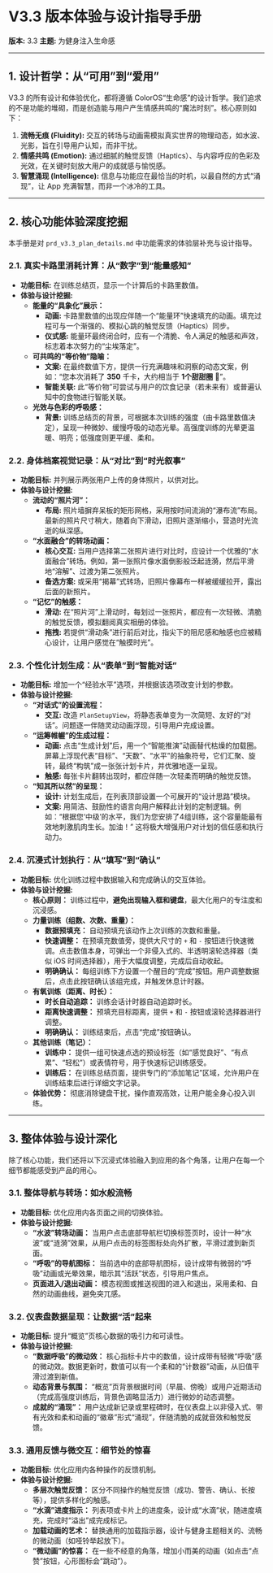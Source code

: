 # V3.3 版本体验与设计指导手册

**版本:** 3.3
**主题:** 为健身注入生命感

---

## 1. 设计哲学：从“可用”到“爱用”

V3.3 的所有设计和体验优化，都将遵循 ColorOS“生命感”的设计哲学。我们追求的不是功能的堆砌，而是创造能与用户产生情感共鸣的“魔法时刻”。核心原则如下：

1.  **流畅无痕 (Fluidity):** 交互的转场与动画需模拟真实世界的物理动态，如水波、光影，旨在引导用户认知，而非干扰。
2.  **情感共鸣 (Emotion):** 通过细腻的触觉反馈（Haptics）、与内容呼应的色彩及光效，在关键时刻放大用户的成就感与愉悦感。
3.  **智慧涌现 (Intelligence):** 信息与功能应在最恰当的时机，以最自然的方式“涌现”，让 App 充满智慧，而非一个冰冷的工具。

---

## 2. 核心功能体验深度挖掘

本手册是对 `prd_v3.3_plan_details.md` 中功能需求的体验层补充与设计指导。

### 2.1. 真实卡路里消耗计算：从“数字”到“能量感知”

- **功能目标:** 在训练总结页，显示一个计算后的卡路里数值。
- **体验与设计挖掘:**
    - **能量的“具象化”展示：**
        - **动画:** 卡路里数值的出现应伴随一个“能量环”快速填充的动画。填充过程可与一个渐强的、模拟心跳的触觉反馈（Haptics）同步。
        - **仪式感:** 能量环最终闭合时，应有一个清脆、令人满足的触感和声效，标志着本次努力的“尘埃落定”。
    - **可共鸣的“等价物”隐喻：**
        - **文案:** 在最终数值下方，提供一行充满趣味和洞察的动态文案，例如：“您本次消耗了 **350** 千卡，大约相当于 **1个甜甜圈** 🍩”。
        - **智能关联:** 此“等价物”可尝试与用户的饮食记录（若未来有）或普遍认知中的食物进行智能关联。
    - **光效与色彩的呼吸感：**
        - **背景:** 训练总结页的背景，可根据本次训练的强度（由卡路里数值决定），呈现一种微妙、缓慢呼吸的动态光晕。高强度训练的光晕更温暖、明亮；低强度则更平缓、柔和。

### 2.2. 身体档案视觉记录：从“对比”到“时光叙事”

- **功能目标:** 并列展示两张用户上传的身体照片，以供对比。
- **体验与设计挖掘:**
    - **流动的“照片河”：**
        - **布局:** 照片墙摒弃呆板的矩形网格，采用按时间流淌的“瀑布流”布局。最新的照片尺寸稍大，随着向下滑动，旧照片逐渐缩小，营造时光流逝的纵深感。
    - **“水面融合”的转场动画：**
        - **核心交互:** 当用户选择第二张照片进行对比时，应设计一个优雅的“水面融合”转场。例如，第一张照片像水面倒影般泛起涟漪，然后平滑地“溶解”、过渡为第二张照片。
        - **备选方案:** 或采用“揭幕”式转场，旧照片像幕布一样被缓缓拉开，露出后面的新照片。
    - **“记忆”的触感：**
        - **滑动:** 在“照片河”上滑动时，每划过一张照片，都应有一次轻微、清脆的触觉反馈，模拟翻阅真实相册的体验。
        - **拖拽:** 若提供“滑动条”进行前后对比，指尖下的阻尼感和触感也应被精心设计，让用户感觉在“触摸时光”。

### 2.3. 个性化计划生成：从“表单”到“智能对话”

- **功能目标:** 增加一个“经验水平”选项，并根据该选项改变计划的参数。
- **体验与设计挖掘:**
    - **“对话式”的设置流程：**
        - **交互:** 改造 `PlanSetupView`，将静态表单变为一次简短、友好的“对话”。问题逐一伴随灵动动画浮现，引导用户完成设置。
    - **“运筹帷幄”的生成过程：**
        - **动画:** 点击“生成计划”后，用一个“智能推演”动画替代枯燥的加载圈。屏幕上浮现代表“目标”、“天数”、“水平”的抽象符号，它们汇聚、旋转，最终“构筑”成一张张计划卡片，并优雅地逐一呈现。
        - **触感:** 每张卡片翻转出现时，都应伴随一次轻柔而明确的触觉反馈。
    - **“知其所以然”的呈现：**
        - **设计:** 计划生成后，在列表顶部设置一个可展开的“设计思路”模块。
        - **文案:** 用简洁、鼓励性的语言向用户解释此计划的定制逻辑。例如：“根据您‘中级’的水平，我们为您安排了4组训练，这个容量能最有效地刺激肌肉生长。加油！” 这将极大增强用户对计划的信任感和执行动力。

### 2.4. 沉浸式计划执行：从“填写”到“确认”

- **功能目标:** 优化训练过程中数据输入和完成确认的交互体验。
- **体验与设计挖掘:**
    - **核心原则：** 训练过程中，**避免出现输入框和键盘**，最大化用户的专注度和沉浸感。
    - **力量训练（组数、次数、重量）：**
        - **数据预填充：** 自动预填充该动作上次训练的次数和重量。
        - **快速调整：** 在预填充数值旁，提供大尺寸的 `+` 和 `-` 按钮进行快速微调。点击数值本身，可弹出一个非侵入式的、半透明滚轮选择器（类似 iOS 时间选择器），用于大幅度调整，完成后自动收起。
        - **明确确认：** 每组训练下方设置一个醒目的“完成”按钮。用户调整数据后，点击此按钮确认该组完成，并触发休息计时器。
    - **有氧训练（距离、时长）：**
        - **时长自动追踪：** 训练会话计时器自动追踪时长。
        - **距离快速调整：** 预填充目标距离，提供 `+` 和 `-` 按钮或滚轮选择器进行调整。
        - **明确确认：** 训练结束后，点击“完成”按钮确认。
    - **其他训练（笔记）：**
        - **训练中：** 提供一组可快速点选的预设标签（如“感觉良好”、“有点累”、“轻松”）或表情符号，用于快速标记训练感受。
        - **训练后：** 在训练总结页面，提供专门的“添加笔记”区域，允许用户在训练结束后进行详细文字记录。
    - **体验优势：** 彻底消除键盘干扰，操作直观高效，让用户能全身心投入训练。

---

## 3. 整体体验与设计深化

除了核心功能，我们还将以下沉浸式体验融入到应用的各个角落，让用户在每一个细节都能感受到产品的用心。

### 3.1. 整体导航与转场：如水般流畅

- **功能目标:** 优化应用内各页面之间的切换体验。
- **体验与设计挖掘:**
    - **“水波”转场动画：** 当用户点击底部导航栏切换标签页时，设计一种“水波”或“涟漪”效果，从用户点击的标签图标处向外扩散，平滑过渡到新页面。
    - **“呼吸”的导航图标：** 当前选中的底部导航图标，设计成带有微弱的“呼吸”动画或光晕效果，暗示其“活跃”状态，引导用户焦点。
    - **页面进入/退出动画：** 模态视图或推送视图的进入和退出，采用柔和、自然的动画曲线，避免突兀感。

### 3.2. 仪表盘数据呈现：让数据“活”起来

- **功能目标:** 提升“概览”页核心数据的吸引力和可读性。
- **体验与设计挖掘:**
    - **“数据呼吸”的微动效：** 核心指标卡片中的数值，设计成带有轻微“呼吸”感的微动效。数据更新时，数值可以有一个柔和的“计数器”动画，从旧值平滑过渡到新值。
    - **动态背景与氛围：** “概览”页背景根据时间（早晨、傍晚）或用户近期活动（完成高强度训练后，背景色调略显活力）进行微妙的动态调整。
    - **成就的“涌现”：** 用户达成新记录或里程碑时，在仪表盘上以非侵入式、带有光效和柔和动画的“徽章”形式“涌现”，伴随清脆的成就音效和触觉反馈。

### 3.3. 通用反馈与微交互：细节处的惊喜

- **功能目标:** 优化应用内各种操作的反馈机制。
- **体验与设计挖掘:**
    - **多层次触觉反馈：** 区分不同操作的触觉反馈（成功、警告、确认、长按等），提供多样化的触感。
    - **“水滴”进度指示：** 列表项或卡片上的进度条，设计成“水滴”状，随进度填充，完成时“溢出”成完成标记。
    - **加载动画的艺术：** 替换通用的加载指示器，设计与健身主题相关的、流畅的微动画（如哑铃举起放下）。
    - **“微动画”的惊喜：** 在一些不经意的角落，增加小而美的动画（如点击“点赞”按钮，心形图标会“跳动”）。
